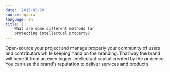 ```yaml
---
date: '2015-02-20'
source: quora
language: en
title: |
    What are some different methods for
    protecting intellectual property?
---
```


Open-source your project and manage properly your community of users and
contributors while keeping hand on the branding. That way the brand will
benefit from an even bigger intellectual capital created by the
audience. You can use the brand\'s reputation to deliver services and
products.
